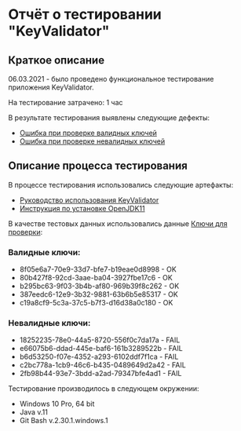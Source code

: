 # Отчёт о тестировании "KeyValidator"

## Краткое описание


06.03.2021 -  было проведено функциональное тестирование приложения KeyValidator.

На тестирование затрачено: 1 час

В результате тестирования выявлены следующие дефекты:
* [Ошибка при проверке валидных ключей](https://github.com/AlekGodunov/Java_1.1/issues/1)
* [Ошибка при проверке невалидных ключей](https://github.com/AlekGodunov/Java_1.1/issues/2)


## Описание процесса тестирования

В процессе тестирования использовались следующие артефакты:
* [Руководство использования KeyValidator](https://github.com/netology-code/javaqa-homeworks/blob/master/intro/user-manual.md)
* [Инструкция по установке OpenJDK11](https://github.com/netology-code/javaqa-homeworks/blob/master/intro/openjdk11-manual.md)


В качестве тестовых данных использовались данные [Ключи для проверки](https://github.com/netology-code/javaqa-homeworks/blob/master/intro/user-manual.md):

### Валидные ключи: 
* 8f05e6a7-70e9-33d7-bfe7-b19eae0d8998 - OK
* 80b427f8-92cd-3aae-ba04-3927fbe17c6 - OK
* b295bc63-9f03-3b4b-af80-969b39f8c262 - OK
* 387eedc6-12e9-3b32-9881-63b6b5e85317 - OK
* c19a8cf9-5c3a-37c5-b7f3-d16d38a0c180 - OK

### Невалидные ключи:

* 18252235-78e0-44a5-8720-556f0c7da17a - FAIL
* e66075b6-ddad-445e-baf6-161b3289522b - FAIL
* b6d53250-f07e-4352-a293-6102ddf7f1ca - FAIL
* c2bc778a-1cb9-46c6-b435-0489649d2a42 - FAIL
* 2fb98b44-93e7-3bdd-a2ad-79347bfe4ad1 - FAIL

Тестирование производилось в следующем окружении:
* Windows 10 Pro, 64 bit
* Java v.11
* Git Bash v.2.30.1.windows.1
